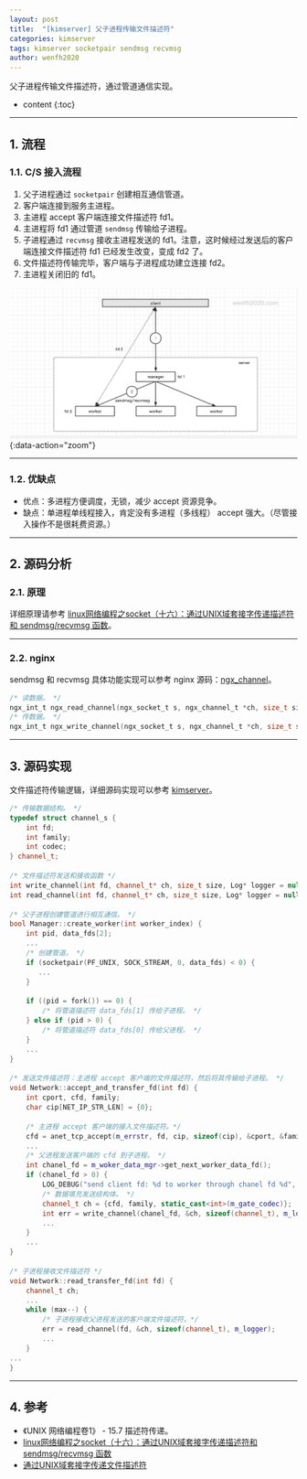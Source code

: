 ```yaml
---
layout: post
title:  "[kimserver] 父子进程传输文件描述符"
categories: kimserver
tags: kimserver socketpair sendmsg recvmsg
author: wenfh2020
---
```


父子进程传输文件描述符，通过管道通信实现。





* content
{:toc}

---

## 1. 流程

### 1.1. C/S 接入流程

1. 父子进程通过 `socketpair` 创建相互通信管道。
2. 客户端连接到服务主进程。
3. 主进程 accept 客户端连接文件描述符 fd1。
4. 主进程将 fd1 通过管道 `sendmsg` 传输给子进程。
5. 子进程通过 `recvmsg` 接收主进程发送的 fd1。注意，这时候经过发送后的客户端连接文件描述符 fd1 已经发生改变，变成 fd2 了。
6. 文件描述符传输完毕，客户端与子进程成功建立连接 fd2。
7. 主进程关闭旧的 fd1。

![接入流程](/images/2020/2020-10-23-17-41-28.png){:data-action="zoom"}

---

### 1.2. 优缺点

* 优点：多进程方便调度，无锁，减少 accept 资源竞争。
* 缺点：单进程单线程接入，肯定没有多进程（多线程） accept 强大。（尽管接入操作不是很耗费资源。）

---

## 2. 源码分析

### 2.1. 原理

详细原理请参考 [linux网络编程之socket（十六）：通过UNIX域套接字传递描述符和 sendmsg/recvmsg 函数](https://blog.csdn.net/jnu_simba/article/details/9079627)。

---

### 2.2. nginx

sendmsg 和 recvmsg 具体功能实现可以参考 nginx 源码：[ngx_channel](https://github.com/nginx/nginx/blob/master/src/os/unix/ngx_channel.c)。

```c
/* 读数据。 */
ngx_int_t ngx_read_channel(ngx_socket_t s, ngx_channel_t *ch, size_t size, ngx_log_t *log);
/* 传数据。 */
ngx_int_t ngx_write_channel(ngx_socket_t s, ngx_channel_t *ch, size_t size, ngx_log_t *log);
```

---

## 3. 源码实现

文件描述符传输逻辑，详细源码实现可以参考 [kimserver](https://github.com/wenfh2020/kimserver)。

```cpp
/* 传输数据结构。 */
typedef struct channel_s {
    int fd;
    int family;
    int codec;
} channel_t;

/* 文件描述符发送和接收函数 */
int write_channel(int fd, channel_t* ch, size_t size, Log* logger = nullptr);
int read_channel(int fd, channel_t* ch, size_t size, Log* logger = nullptr);

/* 父子进程创建管道进行相互通信。 */
bool Manager::create_worker(int worker_index) {
    int pid, data_fds[2];
    ...
    /* 创建管道。 */
    if (socketpair(PF_UNIX, SOCK_STREAM, 0, data_fds) < 0) {
       ...
    }

    if ((pid = fork()) == 0) {
        /* 将管道描述符 data_fds[1] 传给子进程。 */
    } else if (pid > 0) {
        /* 将管道描述符 data_fds[0] 传给父进程。 */
    }
    ...
}

/* 发送文件描述符：主进程 accept 客户端的文件描述符，然后将其传输给子进程。 */
void Network::accept_and_transfer_fd(int fd) {
    int cport, cfd, family;
    char cip[NET_IP_STR_LEN] = {0};

    /* 主进程 accept 客户端的接入文件描述符。*/
    cfd = anet_tcp_accept(m_errstr, fd, cip, sizeof(cip), &cport, &family);
    ...
    /* 父进程发送客户端的 cfd 到子进程。 */
    int chanel_fd = m_woker_data_mgr->get_next_worker_data_fd();
    if (chanel_fd > 0) {
        LOG_DEBUG("send client fd: %d to worker through chanel fd %d", cfd, chanel_fd);
        /* 数据填充发送结构体。 */
        channel_t ch = {cfd, family, static_cast<int>(m_gate_codec)};
        int err = write_channel(chanel_fd, &ch, sizeof(channel_t), m_logger);
        ...
    } 
    ...
}

/* 子进程接收文件描述符 */
void Network::read_transfer_fd(int fd) {
    channel_t ch;
    ...
    while (max--) {
        /* 子进程接收父进程发送的客户端文件描述符。*/
        err = read_channel(fd, &ch, sizeof(channel_t), m_logger);
        ...
    }
...
}
```

---

## 4. 参考

* 《UNIX 网络编程卷1》 - 15.7 描述符传递。
* [linux网络编程之socket（十六）：通过UNIX域套接字传递描述符和 sendmsg/recvmsg 函数](https://blog.csdn.net/jnu_simba/article/details/9079627)
* [通过UNIX域套接字传递文件描述符](view-source:https://www.bwar.tech/2018/07/17/fd-transfer.html)